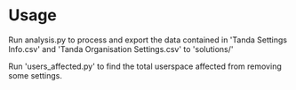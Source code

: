 # Usage

Run analysis.py to process and export the data contained in 'Tanda Settings Info.csv' and 'Tanda Organisation Settings.csv' to 'solutions/'


Run 'users_affected.py' to find the total userspace affected from removing some settings. 